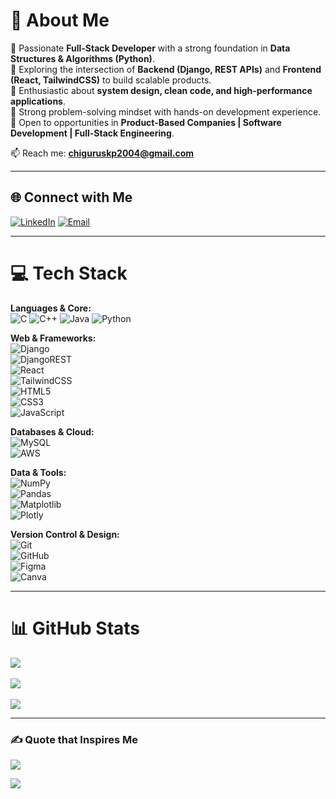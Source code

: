 # 💫 About Me  
🔹 Passionate **Full-Stack Developer** with a strong foundation in **Data Structures & Algorithms (Python)**.  
🔹 Exploring the intersection of **Backend (Django, REST APIs)** and **Frontend (React, TailwindCSS)** to build scalable products.  
🔹 Enthusiastic about **system design, clean code, and high-performance applications**.  
🔹 Strong problem-solving mindset with hands-on development experience.  
🔹 Open to opportunities in **Product-Based Companies | Software Development | Full-Stack Engineering**.  

📫 Reach me: **chiguruskp2004@gmail.com**  

---

## 🌐 Connect with Me  
[![LinkedIn](https://img.shields.io/badge/LinkedIn-%230077B5.svg?logo=linkedin&logoColor=white)](https://linkedin.com/in/chsakethkumar)  [![Email](https://img.shields.io/badge/Email-D14836?logo=gmail&logoColor=white)](mailto:chiguruskp2004@gmail.com)  

---

# 💻 Tech Stack  

**Languages & Core:**  
![C](https://img.shields.io/badge/C-%2300599C.svg?style=for-the-badge&logo=c&logoColor=white)  ![C++](https://img.shields.io/badge/c++-%2300599C.svg?style=for-the-badge&logo=c%2B%2B&logoColor=white)  ![Java](https://img.shields.io/badge/java-%23ED8B00.svg?style=for-the-badge&logo=openjdk&logoColor=white)  ![Python](https://img.shields.io/badge/python-%2314354C.svg?style=for-the-badge&logo=python&logoColor=white)  

**Web & Frameworks:**  
![Django](https://img.shields.io/badge/django-%23092E20.svg?style=for-the-badge&logo=django&logoColor=white)  
![DjangoREST](https://img.shields.io/badge/Django%20REST-%23FF1709.svg?style=for-the-badge&logo=django&logoColor=white)  
![React](https://img.shields.io/badge/react-%2320232a.svg?style=for-the-badge&logo=react&logoColor=%2361DAFB)  
![TailwindCSS](https://img.shields.io/badge/tailwindcss-%2338B2AC.svg?style=for-the-badge&logo=tailwind-css&logoColor=white)  
![HTML5](https://img.shields.io/badge/html5-%23E34F26.svg?style=for-the-badge&logo=html5&logoColor=white)  
![CSS3](https://img.shields.io/badge/css3-%231572B6.svg?style=for-the-badge&logo=css3&logoColor=white)  
![JavaScript](https://img.shields.io/badge/javascript-%23323330.svg?style=for-the-badge&logo=javascript&logoColor=%23F7DF1E)  

**Databases & Cloud:**  
![MySQL](https://img.shields.io/badge/mysql-%2300f.svg?style=for-the-badge&logo=mysql&logoColor=white)  
![AWS](https://img.shields.io/badge/AWS-%23FF9900.svg?style=for-the-badge&logo=amazon-aws&logoColor=white)  

**Data & Tools:**  
![NumPy](https://img.shields.io/badge/numpy-%23013243.svg?style=for-the-badge&logo=numpy&logoColor=white)  
![Pandas](https://img.shields.io/badge/pandas-%23150458.svg?style=for-the-badge&logo=pandas&logoColor=white)  
![Matplotlib](https://img.shields.io/badge/matplotlib-%2300599C.svg?style=for-the-badge&logo=plotly&logoColor=white)  
![Plotly](https://img.shields.io/badge/plotly-%233F4F75.svg?style=for-the-badge&logo=plotly&logoColor=white)  

**Version Control & Design:**  
![Git](https://img.shields.io/badge/git-%23F05033.svg?style=for-the-badge&logo=git&logoColor=white)  
![GitHub](https://img.shields.io/badge/github-%23121011.svg?style=for-the-badge&logo=github&logoColor=white)  
![Figma](https://img.shields.io/badge/figma-%23F24E1E.svg?style=for-the-badge&logo=figma&logoColor=white)  
![Canva](https://img.shields.io/badge/Canva-%2300C4CC.svg?style=for-the-badge&logo=Canva&logoColor=white)  

---

# 📊 GitHub Stats  
![](https://github-readme-stats.vercel.app/api?username=SakethKumar100&theme=swift&hide_border=false&count_private=true)<br/>  
![](https://streak-stats.demolab.com/?user=SakethKumar100&theme=swift&hide_border=false)<br/>  
![](https://github-readme-stats.vercel.app/api/top-langs/?username=SakethKumar100&theme=swift&hide_border=false&layout=compact)  

---

### ✍️ Quote that Inspires Me  
![](https://quotes-github-readme.vercel.app/api?type=horizontal&theme=light)

[![](https://visitcount.itsvg.in/api?id=SakethKumar100&icon=0&color=0)](https://visitcount.itsvg.in)  
